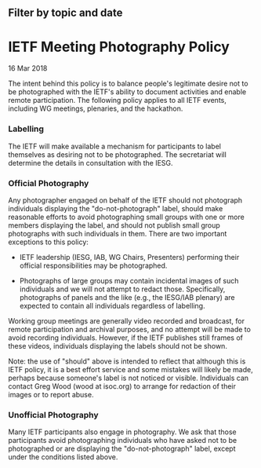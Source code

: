 Filter by topic and date
------------------------

IETF Meeting Photography Policy
===============================

16 Mar 2018

The intent behind this policy is to balance people's legitimate desire not to be photographed with the IETF's ability to document activities and enable remote participation. The following policy applies to all IETF events, including WG meetings, plenaries, and the hackathon.

### Labelling

The IETF will make available a mechanism for participants to label themselves as desiring not to be photographed. The secretariat will determine the details in consultation with the IESG.

### Official Photography

Any photographer engaged on behalf of the IETF should not photograph individuals displaying the "do-not-photograph" label, should make reasonable efforts to avoid photographing small groups with one or more members displaying the label, and should not publish small group photographs with such individuals in them. There are two important exceptions to this policy:

* IETF leadership (IESG, IAB, WG Chairs, Presenters) performing their official responsibilities may be photographed.

* Photographs of large groups may contain incidental images of such individuals and we will not attempt to redact those. Specifically, photographs of panels and the like (e.g., the IESG/IAB plenary) are expected to contain all individuals regardless of labelling.

Working group meetings are generally video recorded and broadcast, for remote participation and archival purposes, and no attempt will be made to avoid recording individuals. However, if the IETF publishes still frames of these videos, individuals displaying the labels should not be shown.

Note: the use of "should" above is intended to reflect that although this is IETF policy, it is a best effort service and some mistakes will likely be made, perhaps because someone's label is not noticed or visible. Individuals can contact Greg Wood (wood at isoc.org) to arrange for redaction of their images or to report abuse.  


### Unofficial Photography

Many IETF participants also engage in photography. We ask that those participants avoid photographing individuals who have asked not to be photographed or are displaying the "do-not-photograph" label, except under the conditions listed above.

